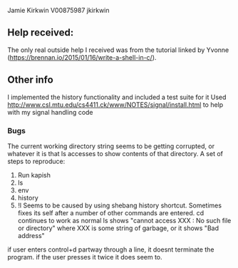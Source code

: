 Jamie Kirkwin
V00875987 
jkirkwin

## Help received:
The only real outside help I received was from the tutorial linked by Yvonne (https://brennan.io/2015/01/16/write-a-shell-in-c/).

## Other info
I implemented the history functionality and included a test suite for it
Used http://www.csl.mtu.edu/cs4411.ck/www/NOTES/signal/install.html to help with my signal handling code

### Bugs
The current working directory string seems to be getting corrupted, or whatever it is that ls accesses to show contents of that directory. 
A set of steps to reproduce:
1. Run kapish
2. ls
3. env
4. history
5. !l
Seems to be caused by using shebang history shortcut.
Sometimes fixes its self after a number of other commands are entered.
cd continues to work as normal
ls shows "cannot access XXX : No such file or directory" where XXX is some string of garbage,
or it shows "Bad address"


if user enters control+d partway through a line, it doesnt terminate the program. if the user presses it twice it does seem to.